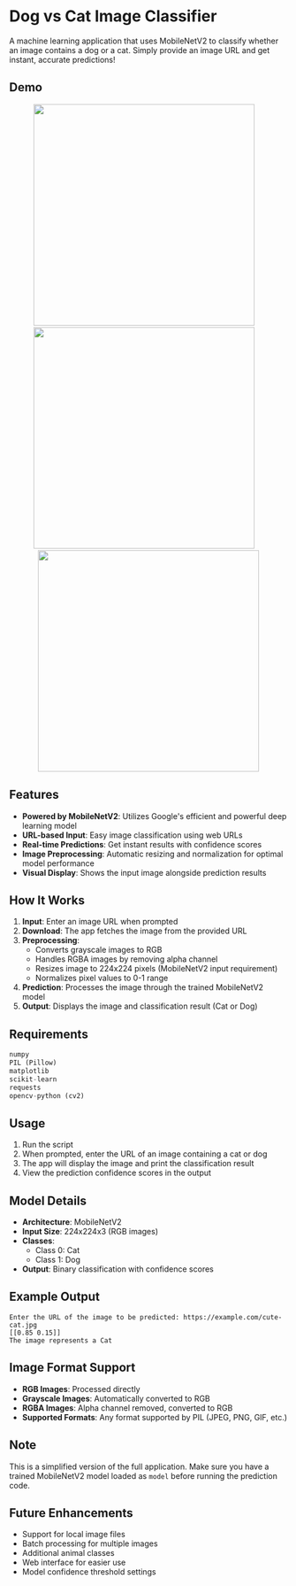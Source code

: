 # Dog vs Cat Image Classifier

A machine learning application that uses MobileNetV2 to classify whether an image contains a dog or a cat. Simply provide an image URL and get instant, accurate predictions!

## Demo

<p align="center">
  <img src="https://github.com/user-attachments/assets/c62ca96b-1fe4-44f6-b22a-15cd6b02faff" height="400"/>
  &nbsp;&nbsp;&nbsp; 
     <img src="https://github.com/user-attachments/assets/98ae754c-236c-4836-8ddd-c9a27af2c56b" height="400"/>
  &nbsp;&nbsp;&nbsp; 
   <img src="https://github.com/user-attachments/assets/5a3a0d1d-88e2-4744-a3ca-7fa6432dde2f" height="400"/>
</p> 

## Features

- **Powered by MobileNetV2**: Utilizes Google's efficient and powerful deep learning model
- **URL-based Input**: Easy image classification using web URLs
- **Real-time Predictions**: Get instant results with confidence scores
- **Image Preprocessing**: Automatic resizing and normalization for optimal model performance
- **Visual Display**: Shows the input image alongside prediction results

## How It Works

1. **Input**: Enter an image URL when prompted
2. **Download**: The app fetches the image from the provided URL
3. **Preprocessing**: 
   - Converts grayscale images to RGB
   - Handles RGBA images by removing alpha channel
   - Resizes image to 224x224 pixels (MobileNetV2 input requirement)
   - Normalizes pixel values to 0-1 range
4. **Prediction**: Processes the image through the trained MobileNetV2 model
5. **Output**: Displays the image and classification result (Cat or Dog)

## Requirements

```python
numpy
PIL (Pillow)
matplotlib
scikit-learn
requests
opencv-python (cv2)
```

## Usage

1. Run the script
2. When prompted, enter the URL of an image containing a cat or dog
3. The app will display the image and print the classification result
4. View the prediction confidence scores in the output

## Model Details

- **Architecture**: MobileNetV2
- **Input Size**: 224x224x3 (RGB images)
- **Classes**: 
  - Class 0: Cat
  - Class 1: Dog
- **Output**: Binary classification with confidence scores

## Example Output

```
Enter the URL of the image to be predicted: https://example.com/cute-cat.jpg
[[0.85 0.15]]
The image represents a Cat
```

## Image Format Support

- **RGB Images**: Processed directly
- **Grayscale Images**: Automatically converted to RGB
- **RGBA Images**: Alpha channel removed, converted to RGB
- **Supported Formats**: Any format supported by PIL (JPEG, PNG, GIF, etc.)

## Note

This is a simplified version of the full application. Make sure you have a trained MobileNetV2 model loaded as `model` before running the prediction code.

## Future Enhancements

- Support for local image files
- Batch processing for multiple images
- Additional animal classes
- Web interface for easier use
- Model confidence threshold settings
